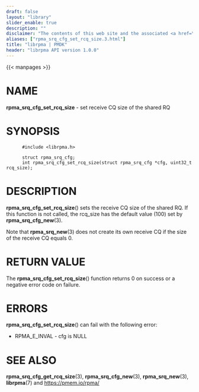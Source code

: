 ```yaml
---
draft: false
layout: "library"
slider_enable: true
description: ""
disclaimer: "The contents of this web site and the associated <a href=\"https://github.com/pmem\">GitHub repositories</a> are BSD-licensed open source."
aliases: ["rpma_srq_cfg_set_rcq_size.3.html"]
title: "librpma | PMDK"
header: "librpma API version 1.0.0"
---
```

{{< manpages >}}

[comment]: <> (SPDX-License-Identifier: BSD-3-Clause)
[comment]: <> (Copyright 2020-2022, Intel Corporation)

NAME
====

**rpma\_srq\_cfg\_set\_rcq\_size** - set receive CQ size of the shared
RQ

SYNOPSIS
========

          #include <librpma.h>

          struct rpma_srq_cfg;
          int rpma_srq_cfg_set_rcq_size(struct rpma_srq_cfg *cfg, uint32_t rcq_size);

DESCRIPTION
===========

**rpma\_srq\_cfg\_set\_rcq\_size**() sets the receive CQ size of the
shared RQ. If this function is not called, the rcq\_size has the default
value (100) set by **rpma\_srq\_cfg\_new**(3).

Note that **rpma\_srq\_new**(3) does not create its own receive CQ if
the size of the receive CQ equals 0.

RETURN VALUE
============

The **rpma\_srq\_cfg\_set\_rcq\_size**() function returns 0 on success
or a negative error code on failure.

ERRORS
======

**rpma\_srq\_cfg\_set\_rcq\_size**() can fail with the following error:

-   RPMA\_E\_INVAL - cfg is NULL

SEE ALSO
========

**rpma\_srq\_cfg\_get\_rcq\_size**(3), **rpma\_srq\_cfg\_new**(3),
**rpma\_srq\_new**(3), **librpma**(7) and https://pmem.io/rpma/

